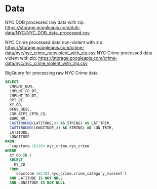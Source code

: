 # Data

NYC DOB processed raw data with zip: https://storage.googleapis.com/dob-data/NYC/NYC_DOB_data_processed.csv

NYC Crime processed data non-violent with zip: https://storage.googleapis.com/crime-data/nyc/nyc_crime_nonviolent_with_zip.csv
NYC Crime processed data violent with zip: https://storage.googleapis.com/crime-data/nyc/nyc_crime_violent_with_zip.csv


BigQuery for processing raw NYC Crime data
```sql
SELECT
  CMPLNT_NUM,
  CMPLNT_FR_DT,
  CMPLNT_TO_DT,
  RPT_DT,
  KY_CD,
  OFNS_DESC,
  CRM_ATPT_CPTD_CD,
  BORO_NM,
  CAST(ROUND(LATITUDE,4) AS STRING) AS LAT_TRIM,
  CAST(ROUND(LONGITUDE,4) AS STRING) AS LON_TRIM,
  LATITUDE,
  LONGITUDE
FROM
  `capstone-181304.nyc_crime.nyc_crime`
WHERE
  KY_CD IN (
  SELECT
    KY_CD
  FROM
    `capstone-181304.nyc_crime.crime_category_violent`)
  AND LATITUDE IS NOT NULL
  AND LONGITUDE IS NOT NULL
```